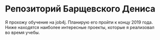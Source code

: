 # Репозиторий Барщевского Дениса
Я прохожу обучение на job4j. Планирую его пройти к концу 2019 года.
Ниже находятся наиболее интересные проекты, которые я реализовал во время учебы.
